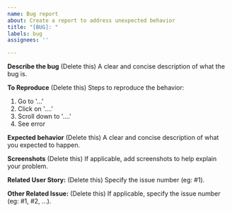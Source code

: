 ```yaml
---
name: Bug report
about: Create a report to address unexpected behavior
title: "[BUG]: "
labels: bug
assignees: ''

---
```


**Describe the bug**
(Delete this) A clear and concise description of what the bug is.

**To Reproduce**
(Delete this) Steps to reproduce the behavior:
1. Go to '...'
2. Click on '....'
3. Scroll down to '....'
4. See error

**Expected behavior**
(Delete this) A clear and concise description of what you expected to happen.

**Screenshots**
(Delete this) If applicable, add screenshots to help explain your problem.

**Related User Story:**
(Delete this) Specify the issue number (eg: #1).

**Other Related Issue:**
(Delete this) If applicable, specify the issue number (eg: #1, #2, ...).

